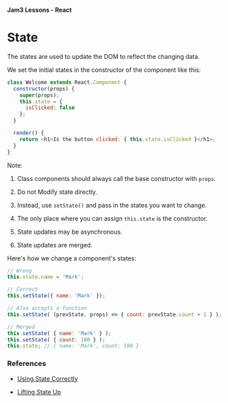 **Jam3 Lessons - React**

# State

The states are used to update the DOM to reflect the changing data.

We set the initial states in the constructor of the component like this:

```js
class Welcome extends React.Component {
  constructor(props) {
    super(props);
    this.state = {
      isClicked: false
    };
  }

  render() {
    return <h1>Is the button clicked: { this.state.isClicked }</h1>;
  }
}
```

Note:

1. Class components should always call the base constructor with `props`.

2. Do not Modify state directly.
  1. Instead, use `setState()` and pass in the states you want to change.
  2. The only place where you can assign `this.state` is the constructor.

3. State updates may be asynchronous.

4. State updates are merged.

Here's how we change a component's states:

```js
// Wrong
this.state.name = 'Mark';

// Correct
this.setState({ name: 'Mark' });

// Also accepts a function
this.setState( (prevState, props) => { count: prevState.count + 1 } );

// Merged
this.setState( { name: 'Mark' } );
this.setState( { count: 100 } );
this.state; // { name: 'Mark', count: 100 } 
```

### References

- [Using State Correctly](https://facebook.github.io/react/docs/state-and-lifecycle.html#using-state-correctly)

- [Lifting State Up](https://facebook.github.io/react/docs/lifting-state-up.html)
